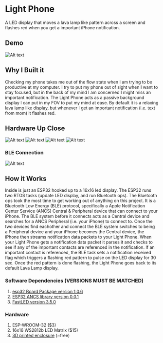 # Light Phone
A LED display that moves a lava lamp like pattern across a screen and flashes red when you get a important iPhone notification.

## Demo 
![Alt text](./visuals/demo.gif)

## Why I Built it
Checking my phone takes me out of the flow state when I am trying to be productive at my computer.
I try to put my phone out of sight when I want to stay focused, but in the back of my mind I am concerned I might miss an important notification.
The Light Phone acts as a passive background display I can put in my FOV to put my mind at ease.
By default it is a relaxing lava lamp like display, but whenever I get an important notification (i.e. text from mom) it flashes red.

## Hardware Up Close
![Alt text](./visuals/front.jpg) 
![Alt text](./visuals/side.jpg) 
![Alt text](./visuals/leds.jpg) 
![Alt text](./visuals/inside.jpg) 
### BLE Connection
![Alt text](./visuals/ble.png)

## How it Works
Inside is just an ESP32 hooked up to a 16x16 led display.
The ESP32 runs two RTOS tasks (update LED display, and run Bluetooth ops). The Bluetooth ops took the most time to get working out of anything on this project.
It is a Bluetooth Low Energy (BLE) protocol, specifically a Apple Notification Center Service (ANCS) Central & Peripheral device that can connect to your iPhone.
The BLE system before it connects acts as a Central device and searches for a ANCS Peripheral (i.e. your iPhone) to connect to. Once the two devices find eachother and connect
the BLE system switches to being a Peripheral device and your iPhone becomes the Central device, the iPhone then streams notification data packets to your Light Phone.
When your Light Phone gets a notification data packet it parses it and checks to see if any of the important contacts are referenced in the notification. If an important contact is referenced,
the BLE task sets a notification received flag which triggers a flashing red pattern to pulse on the LED display for 30 sec. Once the red pattern is done flashing,
the Light Phone goes back to its default Lava Lamp display.

### Software Dependencies (VERSIONS MUST BE MATCHED)
1. [esp32 Board Package version 1.0.6](https://github.com/espressif/arduino-esp32/releases/tag/1.0.6)
2. [ESP32 ANCS library version 0.0.1](https://github.com/Smartphone-Companions/ESP32-ANCS-Notifications/releases/tag/v0.0.1)
3. [FastLED version 3.5.0](https://github.com/FastLED/FastLED/releases/tag/3.5.0)

### Hardware
1. ESP-WROOM-32 ($3)
2. 16x16 WS2812b LED Matrix ($15)
3. [3D printed enclosure](https://www.printables.com/model/705945-16x16-led-matrix-frame-with-diffuser-grid/files) (~free)
